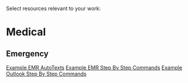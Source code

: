 Select resources relevant to your work:

# Medical

## Emergency

[Example EMR AutoTexts](emergency-medical-emr-auto-text.md)
[Example EMR Step By Step Commands](-emergency-autotext-cerner-emr.md)
[Example Outlook Step By Step Commands](outlook-step-by-step-commands.md)
